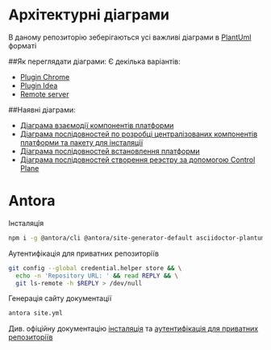 # Архітектурні діаграми
В даному репозиторію зеберігаються усі важливі діаграми в [PlantUml](https://plantuml.com/) форматі 

##Як переглядати діаграми:
Є декілька варіантів:
* [Plugin Chrome](https://chrome.google.com/webstore/detail/plantuml-viewer/legbfeljfbjgfifnkmpoajgpgejojooj?hl=ru)
* [Plugin Idea](https://plugins.jetbrains.com/plugin/7017-plantuml-integration)
* [Remote server](http://www.plantuml.com/plantuml/uml/SyfFKj2rKt3CoKnELR1Io4ZDoSa70000)

##Наявні діаграми:
* [Діаграма взаємодії компонентів платформи](/modules/ROOT/partials/infrastructure/ddm-control-plane-components.puml)
* [Діаграма послідовностей по розробці централізованих компонентів платформи та пакету для інсталяції](/modules/ROOT/partials/infrastructure/gitops-main-flow.puml)
* [Діаграма послідовностей встановлення платформи](/modules/ROOT/partials/infrastructure/ddm-platform-install.puml)
* [Діаграма послідовностей створення реэстру за допомогою Control Plane](/modules/ROOT/partials/infrastructure/ddm-registry-creation-details.puml)

# Antora

Інсталяція 

```bash
npm i -g @antora/cli @antora/site-generator-default asciidoctor-plantuml
```

Аутентифікація для приватних репозиторіїв 

```bash
git config --global credential.helper store && \
  echo -n 'Repository URL: ' && read REPLY && \
  git ls-remote -h $REPLY > /dev/null
```

Генерація сайту документації
```bash
antora site.yml
```

Див. офіційну документацію [інсталяція](https://docs.antora.org/antora/2.3/install/install-antora/) та [аутентифікація для приватних репозиторіїв](https://docs.antora.org/antora/2.3/playbook/private-repository-auth/)
